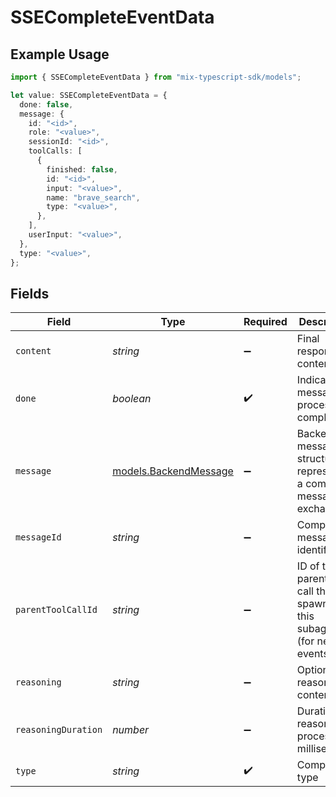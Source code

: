 # SSECompleteEventData

## Example Usage

```typescript
import { SSECompleteEventData } from "mix-typescript-sdk/models";

let value: SSECompleteEventData = {
  done: false,
  message: {
    id: "<id>",
    role: "<value>",
    sessionId: "<id>",
    toolCalls: [
      {
        finished: false,
        id: "<id>",
        input: "<value>",
        name: "brave_search",
        type: "<value>",
      },
    ],
    userInput: "<value>",
  },
  type: "<value>",
};
```

## Fields

| Field                                                                     | Type                                                                      | Required                                                                  | Description                                                               |
| ------------------------------------------------------------------------- | ------------------------------------------------------------------------- | ------------------------------------------------------------------------- | ------------------------------------------------------------------------- |
| `content`                                                                 | *string*                                                                  | :heavy_minus_sign:                                                        | Final response content                                                    |
| `done`                                                                    | *boolean*                                                                 | :heavy_check_mark:                                                        | Indicates message processing completion                                   |
| `message`                                                                 | [models.BackendMessage](../models/backendmessage.md)                      | :heavy_minus_sign:                                                        | Backend message structure representing a complete message exchange        |
| `messageId`                                                               | *string*                                                                  | :heavy_minus_sign:                                                        | Completed message identifier                                              |
| `parentToolCallId`                                                        | *string*                                                                  | :heavy_minus_sign:                                                        | ID of the parent tool call that spawned this subagent (for nested events) |
| `reasoning`                                                               | *string*                                                                  | :heavy_minus_sign:                                                        | Optional reasoning content                                                |
| `reasoningDuration`                                                       | *number*                                                                  | :heavy_minus_sign:                                                        | Duration of reasoning process in milliseconds                             |
| `type`                                                                    | *string*                                                                  | :heavy_check_mark:                                                        | Completion type                                                           |